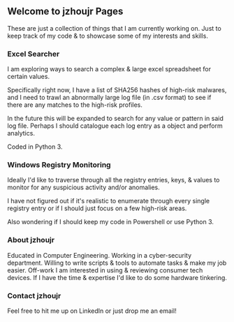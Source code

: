 ## Welcome to jzhoujr Pages

These are just a collection of things that I am currently working on. Just to keep track of my code & to showcase some of my interests and skills.

### Excel Searcher

I am exploring ways to search a complex & large excel spreadsheet for certain values.

Specifically right now, I have a list of SHA256 hashes of high-risk malwares, and I need to trawl an abnormally large log file (in .csv format) to see if there are any matches to the high-risk profiles.

In the future this will be expanded to search for any value or pattern in said log file. Perhaps I should catalogue each log entry as a object and perform analytics.

Coded in Python 3.

### Windows Registry Monitoring

Ideally I'd like to traverse through all the registry entries, keys, & values to monitor for any suspicious activity and/or anomalies. 

I have not figured out if it's realistic to enumerate through every single registry entry or if I should just focus on a few high-risk areas. 

Also wondering if I should keep my code in Powershell or use Python 3.

### About jzhoujr

Educated in Computer Engineering.
Working in a cyber-security department.
Willing to write scripts & tools to automate tasks & make my job easier.
Off-work I am interested in using & reviewing consumer tech devices.
If I have the time & expertise I'd like to do some hardware tinkering.

### Contact jzhoujr

Feel free to hit me up on LinkedIn or just drop me an email!
